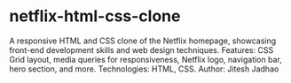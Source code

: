 # netflix-html-css-clone
A responsive HTML and CSS clone of the Netflix homepage, showcasing front-end development skills and web design techniques. Features: CSS Grid layout, media queries for responsiveness, Netflix logo, navigation bar, hero section, and more. Technologies: HTML, CSS. 
Author: Jitesh Jadhao
